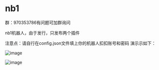# nb1
群：970353786有问题可加群询问

nb1机器人，由于发行，只发布两个插件

注意点：请自行在config.json文件填上你的机器人扣扣账号和密码
演示示如下：

![image](https://user-images.githubusercontent.com/62045791/116991680-830d5f00-ad07-11eb-9363-1a8c9ff94729.png)

![image](https://user-images.githubusercontent.com/62045791/116991701-8b659a00-ad07-11eb-8b14-80972571a6bc.png)
